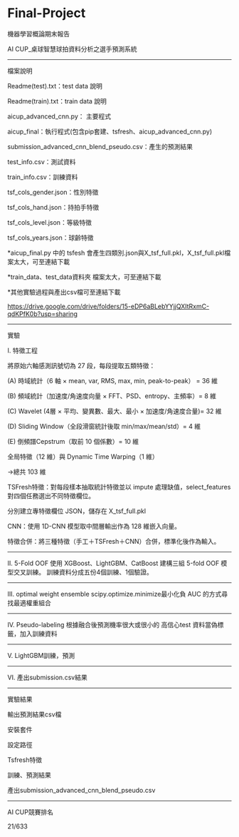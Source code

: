 # Final-Project
機器學習概論期末報告

AI CUP_桌球智慧球拍資料分析之選手預測系統


---------------------------------
檔案說明

Readme(test).txt：test data 說明

Readme(train).txt：train data 說明

aicup_advanced_cnn.py： 主要程式

aicup_final：執行程式(包含pip套建、tsfresh、aicup_advanced_cnn.py)

submission_advanced_cnn_blend_pseudo.csv：產生的預測結果

test_info.csv：測試資料

train_info.csv：訓練資料

tsf_cols_gender.json：性別特徵

tsf_cols_hand.json：持拍手特徵

tsf_cols_level.json：等級特徵

tsf_cols_years.json：球齡特徵

*aicup_final.py 中的 tsfesh 會產生四類別.json與X_tsf_full.pkl，X_tsf_full.pkl檔案太大，可至連結下載

*train_data、test_data資料夾 檔案太大，可至連結下載

*其他實驗過程與產出csv檔可至連結下載

https://drive.google.com/drive/folders/15-eDP6aBLebYYjjQXItRxmC-qdKPfK0b?usp=sharing

---------------------------------


實驗

I.	特徵工程

將原始六軸感測訊號切為 27 段，每段提取五類特徵：

(A) 時域統計（6 軸 × mean, var, RMS, max, min, peak-to-peak） = 36 維

(B) 頻域統計（加速度/角速度向量 × FFT、PSD、entropy、主頻率）= 8 維

(C) Wavelet (4層 × 平均、變異數、最大、最小 × 加速度/角速度合量)= 32 維

(D) Sliding Window（全段滑窗統計後取 min/max/mean/std）= 4 維

(E) 倒頻譜Cepstrum（取前 10 個係數）= 10 維

全局特徵（12 維）與 Dynamic Time Warping（1 維）

→總共 103 維

TSFresh特徵：對每段樣本抽取統計特徵並以 impute 處理缺值，select_features對四個任務選出不同特徵欄位。

分別建立專特徵欄位 JSON，儲存在 X_tsf_full.pkl

CNN：使用 1D-CNN 模型取中間層輸出作為 128 維嵌入向量。

特徵合併：將三種特徵（手工＋TSFresh＋CNN）合併，標準化後作為輸入。

---------------------------------



II.	5-Fold OOF
使用 XGBoost、LightGBM、CatBoost 建構三組 5-fold OOF 模型交叉訓練。
訓練資料分成五份4個訓練、1個驗證。

---------------------------------



III.	optimal weight ensemble
scipy.optimize.minimize最小化負 AUC 的方式尋找最適權重組合

---------------------------------



IV.	 Pseudo-labeling
根據融合後預測機率很大或很小的 高信心test 資料當偽標籤，加入訓練資料

---------------------------------



V.	LightGBM訓練，預測

---------------------------------



VI.	產出submission.csv結果


---------------------------------


實驗結果

輸出預測結果csv檔

安裝套件

設定路徑

Tsfresh特徵

訓練、預測結果

產出submission_advanced_cnn_blend_pseudo.csv

---------------------------------



AI CUP競賽排名

21/633

